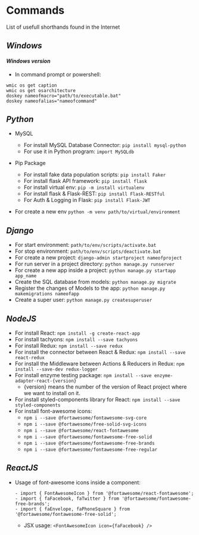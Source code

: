 # Commands
List of usefull shorthands found in the Internet

## ***Windows***

#### ***Windows version***
- In command prompt or powershell:

``` 
wmic os get caption
wmic os get osarchitecture
doskey nameofmacro="path/to/executable.bat"
doskey nameofalias="nameofcommand"
```

## ***Python***

- MySQL
  - For install MySQL Database Connector: `pip install mysql-python`
  - For use it in Python program: `import MySQLdb`
  
- Pip Package
  - For install fake data population scripts: `pip install Faker`
  - For install flask API framework: `pip install flask`
  - For install virtual env: `pip -m install virtualenv`
  - For install flask & Flask-REST: `pip install Flask-RESTful`
  - For Auth & Logging in Flask: `pip install Flask-JWT`
  
- For create a new env `python -m venv path/to/virtual/environment`

## ***Django***
- For start environment: `path/to/env/scripts/activate.bat`
- For stop environment:  `path/to/env/scripts/deactivate.bat`
- For create a new project: `django-admin startproject nameofproject`
- For run server in a project directory: `python manage.py runserver`
- For create a new app inside a project: `python manage.py startapp app_name`
- Create the SQL database from models: `python manage.py migrate`
- Register the changes of Models to the app: `python manage.py makemigrations nameofapp`
- Create a super user: `python manage.py createsuperuser`


## ***NodeJS***
- For install React: `npm install -g create-react-app`
- For install tachyons: `npm install --save tachyons`
- For install Redux: `npm install --save redux`
- For install the connector between React & Redux: `npm install --save react-redux`
- For install the Middleware between Actions & Reducers in Redux: `npm install --save-dev redux-logger`
- For install enzyme testing package: `npm install --save enzyme-adapter-react-{version}`
  - {version} means the number of the version of React project where we want to install on it.
- For install styled-components library for React: `npm install --save styled-components`
- For install font-awesome icons:
  - `npm i --save @fortawesome/fontawesome-svg-core`
  - `npm i --save @fortawesome/free-solid-svg-icons`
  - `npm i --save @fortawesome/react-fontawesome`
  - `npm i --save @fortawesome/fontawesome-free-solid`
  - `npm i --save @fortawesome/fontawesome-free-brands`
  - `npm i --save @fortawesome/fontawesome-free-regular`
  
## ***ReactJS***
- Usage of font-awesome icons inside a component:
  ```
  - import { FontAwesomeIcon } from '@fortawesome/react-fontawesome';
  - import { faFacebook, faTwitter } from '@fortawesome/fontawesome-free-brands';
  - import { faEnvelope, faPhoneSquare } from '@fortawesome/fontawesome-free-solid';
  ```
  - JSX usage:
    `<FontAwesomeIcon icon={faFacebook} />`

